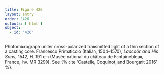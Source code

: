 ```yaml
---
title: Figure 426
layout: entry
order: 1426
outputs: [ html ]
object:
  - id: "426"
---
```


Photomicrograph under cross-polarized transmitted light of a thin section of a casting core. Francesco Primaticcio (Italian, 1504–1570), *Laocoön and His Sons*, 1542, H. 191 cm (Musée national du château de Fontainebleau, France, inv. MR 3290). See {% cite 'Castelle, Coquinot, and Bourgarit 2016' %}.
